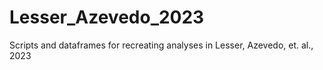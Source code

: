# Lesser_Azevedo_2023
Scripts and dataframes for recreating analyses in Lesser, Azevedo, et. al., 2023
